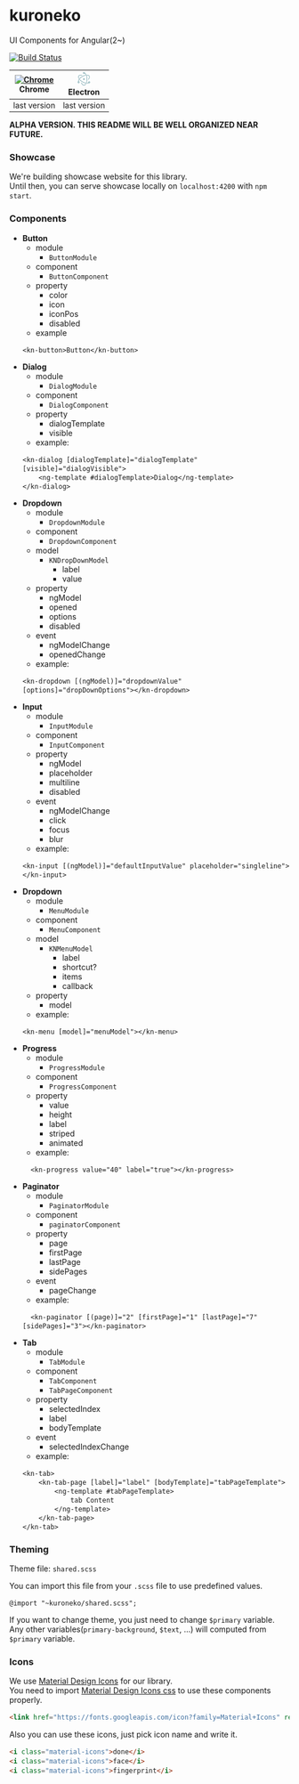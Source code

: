 # kuroneko

UI Components for Angular(2~)

[![Build Status](https://travis-ci.com/kuroneko0441/kuroneko.svg?token=3zUeqTbGC3p63xQyePbp&branch=develop)](https://travis-ci.com/kuroneko0441/kuroneko)

| [<img src="https://raw.githubusercontent.com/alrra/browser-logos/master/src/chrome/chrome_48x48.png" alt="Chrome" width="24px" height="24px" />](http://godban.github.io/browsers-support-badges/)</br>Chrome | [<img src="https://raw.githubusercontent.com/alrra/browser-logos/master/src/electron/electron_48x48.png" alt="Electron" width="24px" height="24px" />](http://godban.github.io/browsers-support-badges/)</br>Electron |
| --------- | --------- |
| last version| last version

**ALPHA VERSION. THIS README WILL BE WELL ORGANIZED NEAR FUTURE.**

### Showcase

We're building showcase website for this library.  
Until then, you can serve showcase locally on `localhost:4200` with `npm start`.

### Components

- **Button**
  - module
    - `ButtonModule`
  - component 
    - `ButtonComponent`
  - property
    - color
    - icon
    - iconPos
    - disabled
  - example
  ```
  <kn-button>Button</kn-button>
  ```
- **Dialog**
  - module 
    - `DialogModule`
  - component
    - `DialogComponent`
  - property
    - dialogTemplate
    - visible
  - example: 
  ```
  <kn-dialog [dialogTemplate]="dialogTemplate" [visible]="dialogVisible">
      <ng-template #dialogTemplate>Dialog</ng-template>
  </kn-dialog>
  ```
- **Dropdown**
  - module 
    - `DropdownModule`
  - component
    - `DropdownComponent`
  - model
    - `KNDropDownModel`
      - label
      - value
  - property
    - ngModel
    - opened
    - options
    - disabled
  - event
    - ngModelChange
    - openedChange
  - example: 
  ```
  <kn-dropdown [(ngModel)]="dropdownValue" [options]="dropDownOptions"></kn-dropdown>
  ```
- **Input**
  - module 
    - `InputModule`
  - component
    - `InputComponent`
  - property
    - ngModel
    - placeholder
    - multiline
    - disabled
  - event
    - ngModelChange
    - click
    - focus
    - blur
  - example: 
  ```
  <kn-input [(ngModel)]="defaultInputValue" placeholder="singleline"></kn-input>
  ```
- **Dropdown**
  - module 
    - `MenuModule`
  - component
    - `MenuComponent`
  - model
    - `KNMenuModel`
      - label
      - shortcut?
      - items
      - callback
  - property
    - model
  - example: 
  ```
  <kn-menu [model]="menuModel"></kn-menu>
  ```
- **Progress**
  - module 
    - `ProgressModule`
  - component
    - `ProgressComponent`
  - property
    - value
    - height
    - label
    - striped
    - animated
  - example: 
  ```
    <kn-progress value="40" label="true"></kn-progress>
  ```
- **Paginator**
  - module 
    - `PaginatorModule`
  - component
    - `paginatorComponent`
  - property
    - page
    - firstPage
    - lastPage
    - sidePages
  - event
    - pageChange
  - example: 
  ```
    <kn-paginator [(page)]="2" [firstPage]="1" [lastPage]="7" [sidePages]="3"></kn-paginator>
  ```
- **Tab**
  - module 
    - `TabModule`
  - component
    - `TabComponent`
    - `TabPageComponent`
  - property
    - selectedIndex
    - label
    - bodyTemplate
  - event
    - selectedIndexChange
  - example: 
  ```
  <kn-tab>
      <kn-tab-page [label]="label" [bodyTemplate]="tabPageTemplate">
          <ng-template #tabPageTemplate>
              tab Content
          </ng-template>
      </kn-tab-page>
  </kn-tab>
  ```

### Theming

Theme file: `shared.scss`

You can import this file from your `.scss` file to use predefined values.
```
@import "~kuroneko/shared.scss";
```

If you want to change theme, you just need to change `$primary` variable.  
Any other variables(`primary-background`, `$text`, ...) will computed from `$primary` variable.

### Icons

We use [Material Design Icons](https://material.io/tools/icons) for our library.  
You need to import [Material Design Icons css](https://fonts.googleapis.com/icon?family=Material+Icons) to use these components properly.
```html
<link href="https://fonts.googleapis.com/icon?family=Material+Icons" rel="stylesheet">
```  

Also you can use these icons, just pick icon name and write it.

```html
<i class="material-icons">done</i>
<i class="material-icons">face</i>
<i class="material-icons">fingerprint</i>
``` 
